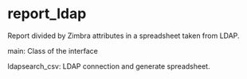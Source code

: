 # report_ldap
Report divided by Zimbra attributes in a spreadsheet taken from LDAP.

main: Class of the interface

ldapsearch_csv: LDAP connection and generate spreadsheet. 
